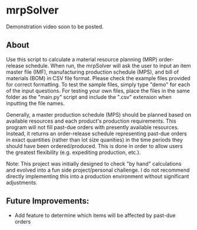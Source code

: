 # mrpSolver
Demonstration video soon to be posted.

## About
Use this script to calculate a material resource planning (MRP) order-release schedule. When run, the mrpSolver will ask the user to input an item master file (IMF), manufacturing production schedule (MPS), and bill of materials (BOM) in CSV file format. Please check the example files provided for correct formatting. To test the sample files, simply type "demo" for each of the input questions. For testing your own files, place the files in the same folder as the "main.py" script and include the ".csv" extension when inputting the file names.

Generally, a master production schedule (MPS) should be planned based on available resources and each product's production requirements. This program will not fill past-due orders with presently available resources. Instead, it returns an order-release schedule representing past-due orders in exact quantities (rather than lot size quanities) in the time periods they should have been ordered/produced. This is done in order to allow users the greatest flexibility (e.g. expediting production, etc.).

Note: This project was initially designed to check "by hand" calculations and evolved into a fun side project/personal challenge. I do not recommend directly implementing this into a production environment without significant adjustments.

## Future Improvements:
+ Add feature to determine which items will be affected by past-due orders
